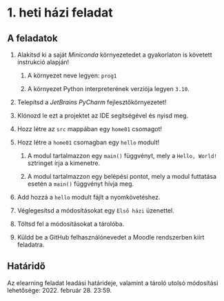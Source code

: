 # 1. heti házi feladat

## A feladatok

1. Alakítsd ki a saját *Miniconda* környezetedet a gyakorlaton is követett instrukció alapján!

    1. A környezet neve legyen: `prog1`

    1. A környezet Python interpreterének verziója legyen `3.10`.

1. Telepítsd a *JetBrains PyCharm* fejlesztőkörnyezetet!

1. Klónozd le ezt a projektet az IDE segítségével és nyisd meg.

1. Hozz létre az `src` mappában egy `home01` csomagot!

1. Hozz létre a `home01` csomagban egy `hello` modult!

    1. A modul tartalmazzon egy `main()` függvényt, mely a `Hello, World!` sztringet írja a kimenetre.
    
    1. A modul tartalmazzon egy belépési pontot, mely a modul futtatása esetén a `main()` függvényt hívja meg.

1. Add hozzá a `hello` modult fájlt a nyomkövetéshez.

1. Véglegesítsd a módosításokat egy `Első házi` üzenettel.

1. Töltsd fel a módosításokat a tárolóba.

1. Küldd be a GitHub felhasználónevedet a Moodle rendszerben kiírt feladatra.

## Határidő

Az elearning feladat leadási határideje, valamint a tároló utolsó módosítási lehetősége: 2022. február 28. 23:59.

